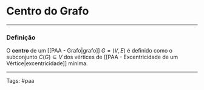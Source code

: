 
# Centro do Grafo

---

### Definição

O **centro** de um [[PAA - Grafo|grafo]] $G=(V,E)$ é definido como o subconjunto $C(G) \subseteq V$ dos vértices de [[PAA - Excentricidade de um Vértice|excentricidade]] mínima. 

---

Tags: #paa

